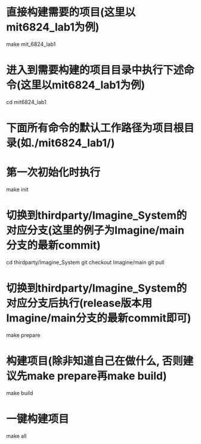 # 直接构建需要的项目(这里以mit6824_lab1为例)
make mit_6824_lab1

# 进入到需要构建的项目目录中执行下述命令(这里以mit6824_lab1为例)
cd mit6824_lab1

# 下面所有命令的默认工作路径为项目根目录(如./mit6824_lab1/)

# 第一次初始化时执行
make init

# 切换到thirdparty/Imagine_System的对应分支(这里的例子为Imagine/main分支的最新commit)
cd thirdparty/Imagine_System
git checkout Imagine/main
git pull

# 切换到thirdparty/Imagine_System的对应分支后执行(release版本用Imagine/main分支的最新commit即可)
make prepare

# 构建项目(除非知道自己在做什么, 否则建议先make prepare再make build)
make build

# 一键构建项目
make all